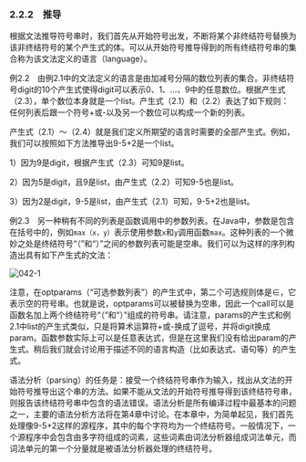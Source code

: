 ### 2.2.2　推导

根据文法推导符号串时，我们首先从开始符号出发，不断将某个非终结符号替换为该非终结符号的某个产生式的体。可以从开始符号推导得到的所有终结符号串的集合称为该文法定义的语言（language）。

例2.2　由例2.1中的文法定义的语言是由加减号分隔的数位列表的集合。非终结符号digit的10个产生式使得digit可以表示0、1、…、9中的任意数位。根据产生式（2.3），单个数位本身就是一个list。产生式（2.1）和（2.2）表达了如下规则：任何列表后跟一个符号+或-以及另一个数位可以构成一个新的列表。

产生式（2.1）～（2.4）就是我们定义所期望的语言时需要的全部产生式。例如，我们可以按照如下方法推导出9-5+2是一个list。

1）因为9是digit，根据产生式（2.3）可知9是list。

2）因为5是digit，且9是list，由产生式（2.2）可知9-5也是list。

3）因为2是digit，9-5是list，由产生式（2.1）可知，9-5+2也是list。

例2.3　另一种稍有不同的列表是函数调用中的参数列表。在Java中，参数是包含在括号中的，例如`max（x，y）`表示使用参数`x`和`y`调用函数`max`。这种列表的一个微妙之处是终结符号“（”和“）”之间的参数列表可能是空串。我们可以为这样的序列构造出具有如下产生式的文法：

![042-1](../Images/image03972.jpeg)

注意，在optparams（“可选参数列表”）的产生式中，第二个可选规则体是∈，它表示空的符号串。也就是说，optparams可以被替换为空串，因此一个call可以是函数名加上两个终结符号“（”和“）”组成的符号串。请注意，params的产生式和例2.1中list的产生式类似，只是将算术运算符+或-换成了逗号，并将digit换成param。函数参数实际上可以是任意表达式，但是在这里我们没有给出param的产生式。稍后我们就会讨论用于描述不同的语言构造（比如表达式、语句等）的产生式。

语法分析（parsing）的任务是：接受一个终结符号串作为输入，找出从文法的开始符号推导出这个串的方法。如果不能从文法的开始符号推导得到该终结符号串，则报告该终结符号串中包含的语法错误。语法分析是所有编译过程中最基本的问题之一，主要的语法分析方法将在第4章中讨论。在本章中，为简单起见，我们首先处理像9-5+2这样的源程序，其中的每个字符均为一个终结符号。一般情况下，一个源程序中会包含由多字符组成的词素，这些词素由词法分析器组成词法单元，而词法单元的第一个分量就是被语法分析器处理的终结符号。